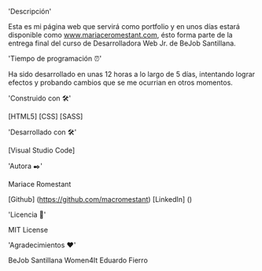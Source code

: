 'Descripción'

Esta es mi página web que servirá como portfolio y en unos días estará disponible como www.mariaceromestant.com, ésto forma parte de la entrega final del curso de Desarrolladora Web Jr. de BeJob Santillana.

'Tiempo de programación ⏰'

Ha sido desarrollado en unas 12 horas a lo largo de 5 días, intentando lograr efectos y probando cambios que se me ocurrian en otros momentos.

'Construido con 🛠️'

[HTML5]
[CSS]
[SASS]

'Desarrollado con 🛠️'

[Visual Studio Code]

'Autora ✒️'

Mariace Romestant

[Github] (https://github.com/macromestant)
[LinkedIn] ()

'Licencia 📄'

MIT License

'Agradecimientos ❤'

BeJob Santillana
Women4It
Eduardo Fierro
